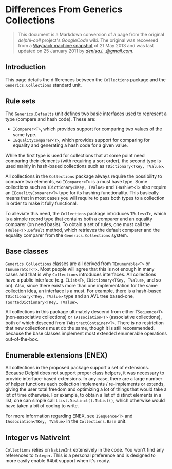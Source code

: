 # Differences From Generics Collections

> This document is a Markdown conversion of a page from the original *delphi-coll* project's *GoogleCode* wiki. The original was recovered from a [Wayback machine snapshot](http://web.archive.org/web/20130521194411/http://code.google.com/p/delphi-coll/wiki/DifferencesFromGenericsCollections) of 21 May 2013 and was last updated on 25 January 2011 by *denisa.i...@gmail.com*.

## Introduction

This page details the differences between the `Collections` package and the `Generics.Collections` standard unit.

## Rule sets

The `Generics.Defaults` unit defines two basic interfaces used to represent a type (compare and hash code). These are:

* `IComparer<T>`, which provides support for comparing two values of the same type.
* `IEqualityComparer<T>`, which provides support for comparing for equality and generating a hash code for a given value.

While the first type is used for collections that at some point need comparing their elements (with requiring a sort order), the second type is used mainly in hash-based collections such as `TDictionary<TKey, TValue>`.

All collections in the `Collections` package always require the possibility to compare two elements, so `IComparer<T>` is a must have type. Some collections such as `TDictionary<TKey, TValue>` and `THashSet<T>` also require an `IEqualityComparer<T>` type for its hashing functionality. This basically means that in most cases you will require to pass both types to a collection in order to make it fully functional.

To alleviate this need, the `Collections` package introduces `TRules<T>`, which is a simple record type that contains both a comparer and an equality comparer (on need basis). To obtain a set of rules, one must call the `TRules<T>.Default` method, which retrieves the default comparer and the equality comparer from the `Generics.Collections` system.

## Base classes

`Generics.Collections` classes are all derived from `TEnumerable<T>` or `TEnumerator<T>`. Most people will agree that this is not enough in many cases and that is why `Collections` introduces interfaces. All collections have a public interface (e.g. `IList<T>`, `IDictionary<TKey, TValue>`, and so on). Also, since there exists more than one implementation for the same collection idea, an interface is a must. For example, there is a hash-based `TDictionary<TKey, TValue>` type and an AVL tree based-one, `TSortedDictionary<TKey, TValue>`.

All collections in this package ultimately descend from either `TSequence<T>` (non-associative collections) or `TAssociation<T>` (associative collections), both of which descend from `TAbstractContainer<T>`. There is no restriction that new collections must do the same, though it is still recommended, because the base classes implement most extended enumerable operations out-of-the-box.

## Enumerable extensions (ENEX)

All collections in the proposed package support a set of extensions. Because Delphi does not support proper class helpers, it was necessary to provide interface-based extensions. In any case, there are a large number of helper functions each collection implements / re-implements or extends, giving the user total freedom and optimizing a lot of things that would take a lot of time otherwise. For example, to obtain a list of distinct elements in a list, one can simple call `LList.Distinct().ToList()`, which otherwise would have taken a bit of coding to write.

For more information regarding ENEX, see `ISequence<T>` and `IAssociation<TKey, TValue>` in the `Collections.Base` unit.

## Integer vs NativeInt

`Collections` relies on `NativeInt` extensively in the code. You won't find any references to `Integer`. This is a personal preference and is designed to more easily enable 64bit support when it's ready.

